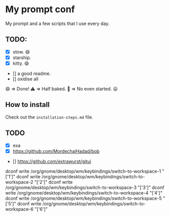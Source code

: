 # My prompt conf

My prompt and a few scripts that I use every day.

## TODO:

- [x] stow. 😄
- [x] starship.
- [x] kitty. 😄
- [] a good readme.
- [] oxidise all

😄 => Done!
⚠️ => Half baked.
🚫 => No even started. 😦

## How to install

Check out the `installation-steps.md` file.

## TODO

- [x] exa
- [x] https://github.com/MordechaiHadad/bob
- [] https://github.com/extrawurst/gitui

dconf write /org/gnome/desktop/wm/keybindings/switch-to-workspace-1 "['<Super>1']"
dconf write /org/gnome/desktop/wm/keybindings/switch-to-workspace-2 "['<Super>2']"
dconf write /org/gnome/desktop/wm/keybindings/switch-to-workspace-3 "['<Super>3']"
dconf write /org/gnome/desktop/wm/keybindings/switch-to-workspace-4 "['<Super>4']"
dconf write /org/gnome/desktop/wm/keybindings/switch-to-workspace-5 "['<Super>5']"
dconf write /org/gnome/desktop/wm/keybindings/switch-to-workspace-6 "['<Super>6']"
